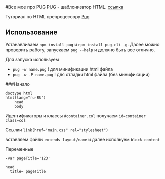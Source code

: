 #Все мое про PUG
PUG - шаблонизатор HTML. [ссылка](https://pugjs.org/api/reference.html)

Туториал по HTML препроцессору [Pug](https://gist.github.com/neretin-trike/53aff5afb76153f050c958b82abd9228)

## Использование
Устанавливаем `npm install pug` и `npm install pug-cli -g`. Далее можно проверить работу, запускаем `pug --help` и должно быть все отлично.

Для запуска используем
* `pug -w name.pug` ! для минификации html файла
* `pug -w -P name.pug` ! для отладки html файла (без минификации)

###Начало
```
doctype html
html(lang="ru-RU")
    head
    body
```
Идентификаторы и классы `#container.col` получаем `id=container  class=col`

Ссылки `link(href="main.css" rel="stylesheet")`

вставляем файлы `extends layout/name` и далее испольуем `block content`

Переменные
```
-var pageTitle='123'

head
  title= pageTitle
```
